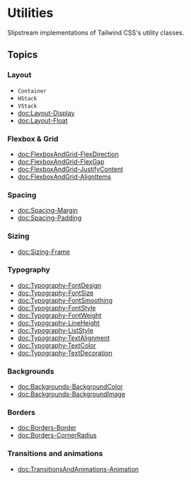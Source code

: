 # Utilities

Slipstream implementations of Tailwind CSS's utility classes.

## Topics

### Layout

- ``Container``
- ``HStack``
- ``VStack``
- <doc:Layout-Display>
- <doc:Layout-Float>

### Flexbox & Grid

- <doc:FlexboxAndGrid-FlexDirection>
- <doc:FlexboxAndGrid-FlexGap>
- <doc:FlexboxAndGrid-JustifyContent>
- <doc:FlexboxAndGrid-AlignItems>

### Spacing

- <doc:Spacing-Margin>
- <doc:Spacing-Padding>

### Sizing

- <doc:Sizing-Frame>

### Typography

- <doc:Typography-FontDesign>
- <doc:Typography-FontSize>
- <doc:Typography-FontSmoothing>
- <doc:Typography-FontStyle>
- <doc:Typography-FontWeight>
- <doc:Typography-LineHeight>
- <doc:Typography-ListStyle>
- <doc:Typography-TextAlignment>
- <doc:Typography-TextColor>
- <doc:Typography-TextDecoration>

### Backgrounds

- <doc:Backgrounds-BackgroundColor>
- <doc:Backgrounds-BackgroundImage>

### Borders

- <doc:Borders-Border>
- <doc:Borders-CornerRadius>

### Transitions and animations

- <doc:TransitionsAndAnimations-Animation>
